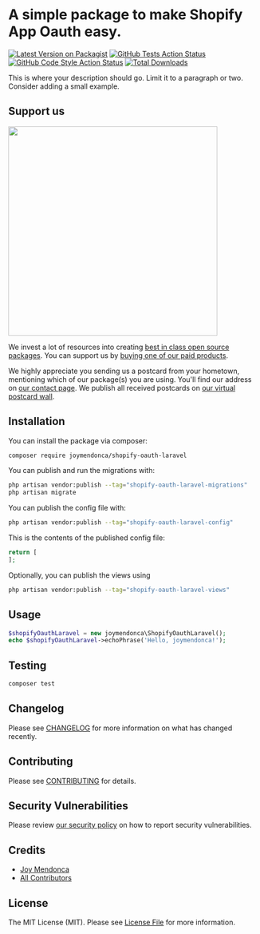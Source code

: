 # A simple package to make Shopify App Oauth easy.

[![Latest Version on Packagist](https://img.shields.io/packagist/v/joymendonca/shopify-oauth-laravel.svg?style=flat-square)](https://packagist.org/packages/joymendonca/shopify-oauth-laravel)
[![GitHub Tests Action Status](https://img.shields.io/github/actions/workflow/status/joymendonca/shopify-oauth-laravel/run-tests.yml?branch=main&label=tests&style=flat-square)](https://github.com/joymendonca/shopify-oauth-laravel/actions?query=workflow%3Arun-tests+branch%3Amain)
[![GitHub Code Style Action Status](https://img.shields.io/github/actions/workflow/status/joymendonca/shopify-oauth-laravel/fix-php-code-style-issues.yml?branch=main&label=code%20style&style=flat-square)](https://github.com/joymendonca/shopify-oauth-laravel/actions?query=workflow%3A"Fix+PHP+code+style+issues"+branch%3Amain)
[![Total Downloads](https://img.shields.io/packagist/dt/joymendonca/shopify-oauth-laravel.svg?style=flat-square)](https://packagist.org/packages/joymendonca/shopify-oauth-laravel)

This is where your description should go. Limit it to a paragraph or two. Consider adding a small example.

## Support us

[<img src="https://github-ads.s3.eu-central-1.amazonaws.com/shopify-oauth-laravel.jpg?t=1" width="419px" />](https://spatie.be/github-ad-click/shopify-oauth-laravel)

We invest a lot of resources into creating [best in class open source packages](https://spatie.be/open-source). You can support us by [buying one of our paid products](https://spatie.be/open-source/support-us).

We highly appreciate you sending us a postcard from your hometown, mentioning which of our package(s) you are using. You'll find our address on [our contact page](https://spatie.be/about-us). We publish all received postcards on [our virtual postcard wall](https://spatie.be/open-source/postcards).

## Installation

You can install the package via composer:

```bash
composer require joymendonca/shopify-oauth-laravel
```

You can publish and run the migrations with:

```bash
php artisan vendor:publish --tag="shopify-oauth-laravel-migrations"
php artisan migrate
```

You can publish the config file with:

```bash
php artisan vendor:publish --tag="shopify-oauth-laravel-config"
```

This is the contents of the published config file:

```php
return [
];
```

Optionally, you can publish the views using

```bash
php artisan vendor:publish --tag="shopify-oauth-laravel-views"
```

## Usage

```php
$shopifyOauthLaravel = new joymendonca\ShopifyOauthLaravel();
echo $shopifyOauthLaravel->echoPhrase('Hello, joymendonca!');
```

## Testing

```bash
composer test
```

## Changelog

Please see [CHANGELOG](CHANGELOG.md) for more information on what has changed recently.

## Contributing

Please see [CONTRIBUTING](CONTRIBUTING.md) for details.

## Security Vulnerabilities

Please review [our security policy](../../security/policy) on how to report security vulnerabilities.

## Credits

- [Joy Mendonca](https://github.com/joymendonca)
- [All Contributors](../../contributors)

## License

The MIT License (MIT). Please see [License File](LICENSE.md) for more information.

